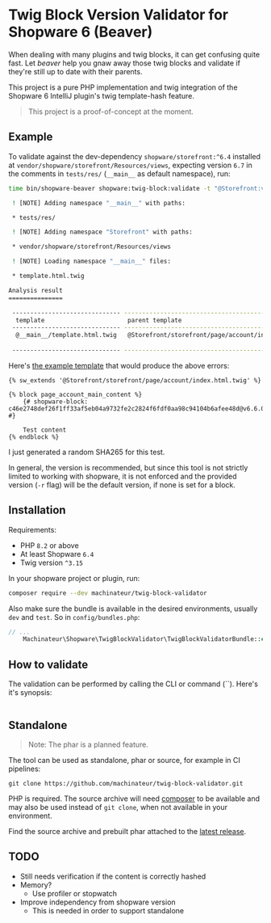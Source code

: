 # Twig Block Version Validator for Shopware 6 (Beaver)

When dealing with many plugins and twig blocks, it can get confusing quite fast.
 Let *beaver* help you gnaw away those twig blocks and validate if they're still up to date with their parents.

This project is a pure PHP implementation and twig integration of the Shopware 6 IntelliJ plugin's twig template-hash feature.

> This project is a proof-of-concept at the moment.

## Example

To validate against the dev-dependency `shopware/storefront:^6.4` installed at `vendor/shopware/storefront/Resources/views`,
 expecting version `6.7` in the comments in `tests/res/` (`__main__` as default namespace), run:

```bash
time bin/shopware-beaver shopware:twig-block:validate -t "@Storefront:vendor/shopware/storefront/Resources/views" -c "tests/res/" -r 6.7

 ! [NOTE] Adding namespace "__main__" with paths:                                                                       

 * tests/res/

 ! [NOTE] Adding namespace "Storefront" with paths:                                                                     

 * vendor/shopware/storefront/Resources/views

 ! [NOTE] Loading namespace "__main__" files:                                                                           

 * template.html.twig

Analysis result
===============

 ------------------------------ ----------------------------------------------------- --------------------------- ------------------------------------------------------------------ --------- ---------- 
  template                       parent template                                       block                       hash                                                               version   mismatch  
 ------------------------------ ----------------------------------------------------- --------------------------- ------------------------------------------------------------------ --------- ---------- 
  @__main__/template.html.twig   @Storefront/storefront/page/account/index.html.twig   page_account_main_content   c46e2748def26f1ff33af5eb04a9732fe2c2824f6fdf0aa98c94104b6afee48d   v6.6.0    [x]       
                                                                                                                   ee173de4df62556b65c720ab394292fbcd8d4afaf6724885ba70c651ef5c57d0   6.7                 
 ------------------------------ ----------------------------------------------------- --------------------------- ------------------------------------------------------------------ --------- ---------- 
```

Here's [the example template](tests/res/template.html.twig) that would produce the above errors:

```twig
{% sw_extends '@Storefront/storefront/page/account/index.html.twig' %}

{% block page_account_main_content %}
    {# shopware-block: c46e2748def26f1ff33af5eb04a9732fe2c2824f6fdf0aa98c94104b6afee48d@v6.6.0 #}

    Test content
{% endblock %}
```

I just generated a random SHA265 for this test.

In general, the version is recommended, but since this tool is not strictly limited to working with
 shopware, it is not enforced and the provided version (`-r` flag) will be the default version, if none is set for a block.

## Installation

Requirements:
- PHP `8.2` or above
- At least Shopware `6.4`
- Twig version `^3.15`

In your shopware project or plugin, run:

```bash
composer require --dev machinateur/twig-block-validator
```

Also make sure the bundle is available in the desired environments, usually `dev` and `test`. So in `config/bundles.php`:

```php
// ...
    Machinateur\Shopware\TwigBlockValidator\TwigBlockValidatorBundle::class => ['dev' => true, 'test' => true],
```

## How to validate

The validation can be performed by calling the CLI or command (``). Here's it's synopsis:

```

```

## Standalone

> Note: The phar is a planned feature.

The tool can be used as standalone, phar or source, for example in CI pipelines:

```
git clone https://github.com/machinateur/twig-block-validator.git
```

PHP is required. The source archive will need [composer](https://getcomposer.org/) to be available
 and may also be used instead of `git clone`, when not available in your environment.

Find the source archive and prebuilt phar attached to
 the [latest release](https://github.com/machinateur/twig-block-validator/releases).

## TODO

- Still needs verification if the content is correctly hashed
- Memory?
  - Use profiler or stopwatch
- Improve independency from shopware version
  - This is needed in order to support standalone
